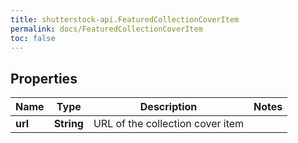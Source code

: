 ```yaml
---
title: shutterstock-api.FeaturedCollectionCoverItem
permalink: docs/FeaturedCollectionCoverItem
toc: false
---
```


## Properties

Name | Type | Description | Notes
------------ | ------------- | ------------- | -------------
**url** | **String** | URL of the collection cover item | 


